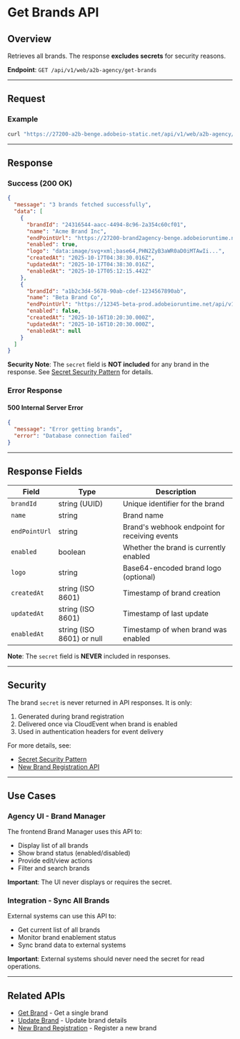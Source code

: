 # Get Brands API

## Overview

Retrieves all brands. The response **excludes secrets** for security reasons.

**Endpoint**: `GET /api/v1/web/a2b-agency/get-brands`

---

## Request

### Example

```bash
curl "https://27200-a2b-benge.adobeio-static.net/api/v1/web/a2b-agency/get-brands"
```

---

## Response

### Success (200 OK)

```json
{
  "message": "3 brands fetched successfully",
  "data": [
    {
      "brandId": "24316544-aacc-4494-8c96-2a354c60cf01",
      "name": "Acme Brand Inc",
      "endPointUrl": "https://27200-brand2agency-benge.adobeioruntime.net/api/v1/web/a2b-brand/agency-event-handler",
      "enabled": true,
      "logo": "data:image/svg+xml;base64,PHN2ZyB3aWR0aD0iMTAwIi...",
      "createdAt": "2025-10-17T04:38:30.016Z",
      "updatedAt": "2025-10-17T04:38:30.016Z",
      "enabledAt": "2025-10-17T05:12:15.442Z"
    },
    {
      "brandId": "a1b2c3d4-5678-90ab-cdef-1234567890ab",
      "name": "Beta Brand Co",
      "endPointUrl": "https://12345-beta-prod.adobeioruntime.net/api/v1/web/a2b-brand/agency-event-handler",
      "enabled": false,
      "createdAt": "2025-10-16T10:20:30.000Z",
      "updatedAt": "2025-10-16T10:20:30.000Z",
      "enabledAt": null
    }
  ]
}
```

**Security Note**: The `secret` field is **NOT included** for any brand in the response. See [Secret Security Pattern](../../cursor/SECRET_SECURITY_PATTERN.md) for details.

### Error Response

#### 500 Internal Server Error

```json
{
  "message": "Error getting brands",
  "error": "Database connection failed"
}
```

---

## Response Fields

| Field | Type | Description |
|-------|------|-------------|
| `brandId` | string (UUID) | Unique identifier for the brand |
| `name` | string | Brand name |
| `endPointUrl` | string | Brand's webhook endpoint for receiving events |
| `enabled` | boolean | Whether the brand is currently enabled |
| `logo` | string | Base64-encoded brand logo (optional) |
| `createdAt` | string (ISO 8601) | Timestamp of brand creation |
| `updatedAt` | string (ISO 8601) | Timestamp of last update |
| `enabledAt` | string (ISO 8601) or null | Timestamp of when brand was enabled |

**Note**: The `secret` field is **NEVER** included in responses.

---

## Security

The brand `secret` is never returned in API responses. It is only:
1. Generated during brand registration
2. Delivered once via CloudEvent when brand is enabled
3. Used in authentication headers for event delivery

For more details, see:
- [Secret Security Pattern](../../cursor/SECRET_SECURITY_PATTERN.md)
- [New Brand Registration API](../new-brand-registration/README.md)

---

## Use Cases

### Agency UI - Brand Manager

The frontend Brand Manager uses this API to:
- Display list of all brands
- Show brand status (enabled/disabled)
- Provide edit/view actions
- Filter and search brands

**Important**: The UI never displays or requires the secret.

### Integration - Sync All Brands

External systems can use this API to:
- Get current list of all brands
- Monitor brand enablement status
- Sync brand data to external systems

**Important**: External systems should never need the secret for read operations.

---

## Related APIs

- [Get Brand](../get-brand/README.md) - Get a single brand
- [Update Brand](../update-brand/README.md) - Update brand details
- [New Brand Registration](../new-brand-registration/README.md) - Register a new brand

